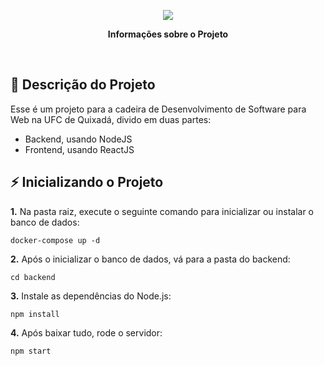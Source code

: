 
<p align="center">
  <img src="https://upload.wikimedia.org/wikipedia/commons/9/98/International_Pok%C3%A9mon_logo.svg" />
  
</p>
<p align="center">
  <strong>Informações sobre o Projeto</strong>
</p>
<br/>

## 📃 Descrição do Projeto

Esse é um projeto para a cadeira de Desenvolvimento de Software para Web na UFC de Quixadá, divido em duas partes:

- Backend, usando NodeJS
- Frontend, usando ReactJS

## ⚡ Inicializando o Projeto

**1.** Na pasta raiz, execute o seguinte comando para inicializar ou instalar o banco de dados:

```shell
docker-compose up -d
```

**2.** Após o inicializar o banco de dados, vá para a pasta do backend:

```shell
cd backend
```

**3.** Instale as dependências do Node.js:

```shell
npm install
```

**4.** Após baixar tudo, rode o servidor:

```shell
npm start
```

